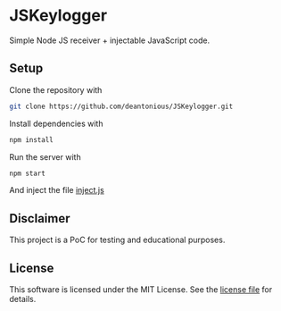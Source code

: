 # JSKeylogger

Simple Node JS receiver + injectable JavaScript code.

## Setup

Clone the repository with

```bash
git clone https://github.com/deantonious/JSKeylogger.git
```

Install dependencies with

```bash
npm install
```

Run the server with

```bash
npm start
```

And inject the file [inject.js](inject.js)

## Disclaimer

This project is a PoC for testing and educational purposes.

## License

This software is licensed under the MIT License. See the [license file](LICENSE) for details.
